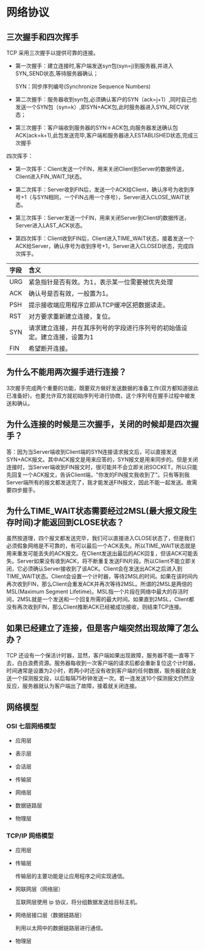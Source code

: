 # 网络协议

## 三次握手和四次挥手

TCP 采用三次握手以提供可靠的连接。

* 第一次握手：建立连接时,客户端发送syn包\(syn=j\)到服务器,并进入SYN\_SEND状态,等待服务器确认；

  SYN：同步序列编号\(Synchronize Sequence Numbers\)

* 第二次握手：服务器收到syn包,必须确认客户的SYN（ack=j+1）,同时自己也发送一个SYN包（syn=k）,即SYN+ACK包,此时服务器进入SYN\_RECV状态；

* 第三次握手：客户端收到服务器的SYN＋ACK包,向服务器发送确认包ACK\(ack=k+1\),此包发送完毕,客户端和服务器进入ESTABLISHED状态,完成三次握手

四次挥手：

* 第一次挥手：Client发送一个FIN，用来关闭Client到Server的数据传送，Client进入FIN\_WAIT\_1状态。

* 第二次挥手：Server收到FIN后，发送一个ACK给Client，确认序号为收到序号+1（与SYN相同，一个FIN占用一个序号），Server进入CLOSE\_WAIT状态。

* 第三次挥手：Server发送一个FIN，用来关闭Server到Client的数据传送，Server进入LAST\_ACK状态。

* 第四次挥手：Client收到FIN后，Client进入TIME\_WAIT状态，接着发送一个ACK给Server，确认序号为收到序号+1，Server进入CLOSED状态，完成四次挥手。

| 字段 | 含义 |
| :--- | :--- |
| URG | 紧急指针是否有效。为1，表示某一位需要被优先处理 |
| ACK | 确认号是否有效，一般置为1。 |
| PSH | 提示接收端应用程序立即从TCP缓冲区把数据读走。 |
| RST | 对方要求重新建立连接，复位。 |
| SYN | 请求建立连接，并在其序列号的字段进行序列号的初始值设定。建立连接，设置为1 |
| FIN | 希望断开连接。 |

## 为什么不能用两次握手进行连接？

3次握手完成两个重要的功能，既要双方做好发送数据的准备工作\(双方都知道彼此已准备好\)，也要允许双方就初始序列号进行协商，这个序列号在握手过程中被发送和确认。

## 为什么连接的时候是三次握手，关闭的时候却是四次握手？

答：因为当Server端收到Client端的SYN连接请求报文后，可以直接发送SYN+ACK报文。其中ACK报文是用来应答的，SYN报文是用来同步的。但是关闭连接时，当Server端收到FIN报文时，很可能并不会立即关闭SOCKET，所以只能先回复一个ACK报文，告诉Client端，"你发的FIN报文我收到了"。只有等到我Server端所有的报文都发送完了，我才能发送FIN报文，因此不能一起发送。故需要四步握手。

## 为什么TIME\_WAIT状态需要经过2MSL\(最大报文段生存时间\)才能返回到CLOSE状态？

虽然按道理，四个报文都发送完毕，我们可以直接进入CLOSE状态了，但是我们必须假象网络是不可靠的，有可以最后一个ACK丢失。所以TIME\_WAIT状态就是用来重发可能丢失的ACK报文。在Client发送出最后的ACK回复，但该ACK可能丢失。Server如果没有收到ACK，将不断重复发送FIN片段。所以Client不能立即关闭，它必须确认Server接收到了该ACK。Client会在发送出ACK之后进入到TIME\_WAIT状态。Client会设置一个计时器，等待2MSL的时间。如果在该时间内再次收到FIN，那么Client会重发ACK并再次等待2MSL。所谓的2MSL是两倍的MSL\(Maximum Segment Lifetime\)。MSL指一个片段在网络中最大的存活时间，2MSL就是一个发送和一个回复所需的最大时间。如果直到2MSL，Client都没有再次收到FIN，那么Client推断ACK已经被成功接收，则结束TCP连接。

## 如果已经建立了连接，但是客户端突然出现故障了怎么办？

TCP 还设有一个保活计时器，显然，客户端如果出现故障，服务器不能一直等下去，白白浪费资源。服务器每收到一次客户端的请求后都会重新复位这个计时器，时间通常是设置为2小时，若两小时还没有收到客户端的任何数据，服务器就会发送一个探测报文段，以后每隔75秒钟发送一次。若一连发送10个探测报文仍然没反应，服务器就认为客户端出了故障，接着就关闭连接。

## 网络模型

### OSI 七层网络模型

* 应用层

* 表示层

* 会话层

* 传输层

* 网络层

* 数据链路层

* 物理层

### TCP/IP 网络模型

* 应用层

* 传输层

  传输层的主要功能是让应用程序之间实现通信。

* 网联网层（网络层）

  互联网层使用 ip 协议，将分组数据发送给目标主机。

* 网络层接口层（数据链路层）

  利用以太网中的数据链路层进行通信。

* 物理层